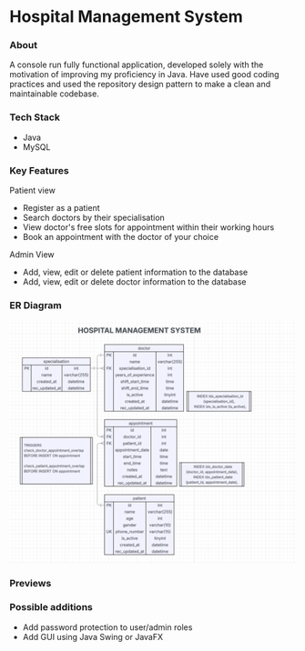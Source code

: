 # Hospital Management System

### About
A console run fully functional application, developed solely with the motivation of improving my proficiency in Java.
 Have used good coding practices and used the repository design pattern to make a clean and maintainable codebase.

### Tech Stack

- Java
- MySQL

### Key Features

Patient view
- Register as a patient
- Search doctors by their specialisation
- View doctor's free slots for appointment within their working hours
- Book an appointment with the doctor of your choice

Admin View
- Add, view, edit or delete patient information to the database
- Add, view, edit or delete doctor information to the database

### ER Diagram

![ER Diagram](./assets/ERDiagram.png)

### Previews

### Possible additions

- Add password protection to user/admin roles
- Add GUI using Java Swing or JavaFX
